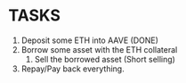 # TASKS

1. Deposit some ETH into AAVE (DONE)
2. Borrow some asset with the ETH collateral
   1. Sell the borrowed asset (Short selling)
3. Repay/Pay back everything.

